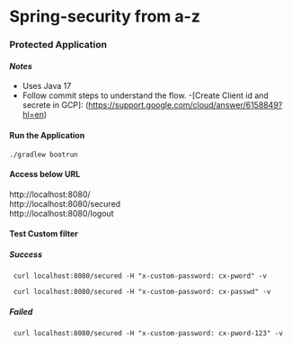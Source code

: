 # Spring-security from a-z
### Protected Application
#### _Notes_
- Uses Java 17  
- Follow commit steps to understand the flow.
-[Create Client id and secrete in GCP]: (https://support.google.com/cloud/answer/6158849?hl=en)


#### Run the Application
```
./gradlew bootrun
```
#### Access below URL  
http://localhost:8080/  
http://localhost:8080/secured  
http://localhost:8080/logout


#### Test Custom filter
##### Success
```shell
 curl localhost:8080/secured -H "x-custom-password: cx-pword" -v 
 ```
```shell
 curl localhost:8080/secured -H "x-custom-password: cx-passwd" -v 
 ```
##### Failed
```shell
 curl localhost:8080/secured -H "x-custom-password: cx-pword-123" -v 
 ```